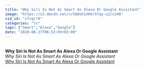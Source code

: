 ```yaml
---
title: "Why Siri Is Not As Smart As Alexa Or Google Assistant"
image: "https://s2.dmcdn.net/v/SQ0e51VHUr5Tqy-uZ/x240"
vid_id: "x7vqrr9"
categories: "tv"
tags: ["Smart","Alexa","Google"]
date: "2020-08-27T06:53:03+03:00"
---
```

<br><b>Why Siri Is Not As Smart As Alexa Or Google Assistant</b><br> <i>Why Siri Is Not As Smart As Alexa Or Google Assistant</i><br> <u>Why Siri Is Not As Smart As Alexa Or Google Assistant</u>
